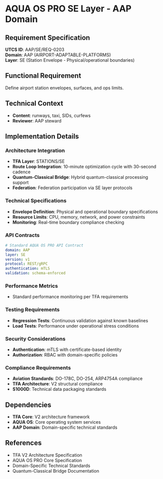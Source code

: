 # AQUA OS PRO SE Layer - AAP Domain

## Requirement Specification

**UTCS ID**: AAP/SE/REQ-0203  
**Domain**: AAP (AIRPORT-ADAPTABLE-PLATFORMS)  
**Layer**: SE (Station Envelope - Physical/operational boundaries)  

## Functional Requirement

Define airport station envelopes, surfaces, and ops limits.

## Technical Context

- **Content**: runways, taxi, SIDs, curfews
- **Reviewer**: AAP steward


## Implementation Details

### Architecture Integration
- **TFA Layer**: STATIONS/SE
- **Route Loop Integration**: 10-minute optimization cycle with 30-second cadence
- **Quantum-Classical Bridge**: Hybrid quantum-classical processing support
- **Federation**: Federation participation via SE layer protocols

### Technical Specifications

- **Envelope Definition**: Physical and operational boundary specifications
- **Resource Limits**: CPU, memory, network, and power constraints
- **Monitoring**: Real-time boundary compliance checking

### API Contracts


```yaml
# Standard AQUA OS PRO API Contract
domain: AAP
layer: SE
version: v1
protocol: REST/gRPC
authentication: mTLS
validation: schema-enforced
```

### Performance Metrics

- Standard performance monitoring per TFA requirements

### Testing Requirements

- **Regression Tests**: Continuous validation against known baselines
- **Load Tests**: Performance under operational stress conditions

### Security Considerations

- **Authentication**: mTLS with certificate-based identity
- **Authorization**: RBAC with domain-specific policies

### Compliance Requirements

- **Aviation Standards**: DO-178C, DO-254, ARP4754A compliance
- **TFA Architecture**: V2 structural compliance
- **S1000D**: Technical data packaging standards

## Dependencies

- **TFA Core**: V2 architecture framework
- **AQUA OS**: Core operating system services
- **AAP Domain**: Domain-specific technical standards

## References

- TFA V2 Architecture Specification
- AQUA OS PRO Core Specification
- Domain-Specific Technical Standards
- Quantum-Classical Bridge Documentation
